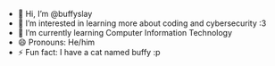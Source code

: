 - 👋 Hi, I’m @buffyslay
- 👀 I’m interested in learning more about coding and cybersecurity :3
- 🌱 I’m currently learning Computer Information Technology 
- 😄 Pronouns: He/him
- ⚡ Fun fact: I have a cat named buffy :p

<!---
buffyslay/buffyslay is a ✨ special ✨ repository because its `README.md` (this file) appears on your GitHub profile.
You can click the Preview link to take a look at your changes.
--->
